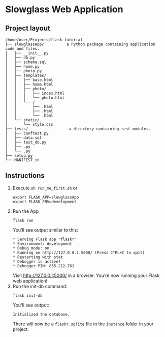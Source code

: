 # Slowglass Web Application

## Project layout
```
/home/user/Projects/flask-tutorial
├── slowglassApp/          a Python package containing application code and files.
│   ├── __init__.py
│   ├── db.py
│   ├── schema.sql
│   ├── home.py
│   ├── photo.py
│   ├── templates/
│   │   ├── base.html
│   │   ├── home.html
│   │   ├── photo/
│   │   │   ├── index.html
│   │   │   └── photo.html
│   │   └── /
│   │       ├── .html
│   │       ├── .html
│   │       └── .html
│   └── static/
│       └── style.css
├── tests/         			a directory containing test modules.
│   ├── conftest.py
│   ├── data.sql
│   ├── test_db.py
│   ├── .py
│   └── .py
├── setup.py
└── MANIFEST.in
```

## Instructions
1. Execute `sh run_me_first.sh` or
	```
	export FLASK_APP=slowglassApp
	export FLASK_ENV=development
	```
2. Run the App
	```
	flask run
	```
	You’ll see output similar to this:
	```
	* Serving Flask app "flaskr"
	* Environment: development
	* Debug mode: on
	* Running on http://127.0.0.1:5000/ (Press CTRL+C to quit)
	* Restarting with stat
	* Debugger is active!
	* Debugger PIN: 855-212-761
	```
	Visit <http://127.0.0.1:5000/> in a browser. You’re now running your Flask web application!
3. Run the init-db command:
	```
	flask init-db
	```
	You'll see output:
	```
	Initialized the database.
	```
	There will now be a `flaskr.sqlite` file in the `instance` folder in your project.

